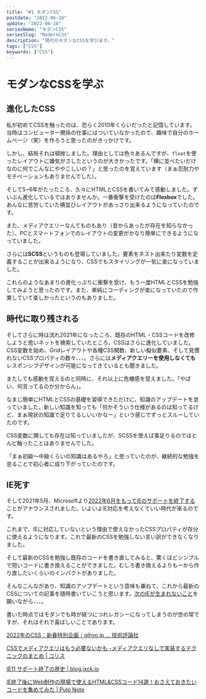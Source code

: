 ```yaml
---
title: "#1 モダンCSS"
postdate: "2022-06-16"
update: "2022-06-16"
seriesName: "モダンCSS"
seriesSlug: "ModernCSS"
description: "現代のモダンなCSSを学びます。"
tags: ["CSS"]
keywords: ["CSS"]
---
```


# モダンなCSSを学ぶ

## 進化したCSS

私が初めてCSSを触ったのは、恐らく2010年くらいだったと記憶しています。当時はコンピューター関係の仕事にはついていなかったので、趣味で自分のホームページ（笑）を作ろうと思ったのがきっかけです。

しかし、結局それは頓挫しました。理由としては色々あるんですが、`float`を使ったレイアウトに嫌気がさしたというのが大きかったです。「横に並べたいだけなのに何でこんなにややこしいの？」と思ったのを覚えています（まぁ忍耐力やモチベーションもありませんでした）。

そして5~6年がたったころ、久々にHTMLとCSSを書いてみて感動しました。ずいぶん進化しているではありませんか。一番衝撃を受けたのは**Flexbox**でした。あんなに苦労していた横並びレイアウトがあっさり出来るようになっていたのです。

また、メディアクエリーなんてものもあり（昔からあったが存在を知らなかった）、PCとスマートフォンでのレイアウトの変更がかなり簡単にできるようになっていました。

さらには**SCSS**というものも登場していました。要素をネスト出来たり変数を定義することが出来るようになり、CSSでもスタイリングが一気に楽になっていました。

これらのようなあまりの進化っぷりに衝撃を受け、もう一度HTMLとCSSを勉強してみようと思ったのです。また、単純にコーディングが楽になっていたので作業していて楽しかったというのもありました。

## 時代に取り残される

そしてさらに時は流れ2021年になったころ、既存のHTML・CSSコードを改修しようと思いネットを検索していたところ、CSSはさらに進化していました。CSS変数を始め、Gridレイアウトや各種CSS関数、新しい擬似要素、そして見慣れないCSSプロパティの数々、、、。さらには**メディアクエリーを使用しなくても**レスポンシブデザインが可能になってきているとも聞きました。

またしても感動を覚えるのと同時に、それ以上に危機感を覚えました。「やばい、何言ってるのか分からん」。

なまじ簡単にHTMLとCSSの基礎を習得できただけに、知識のアップデートを怠っていました。新しい知識を知っても「何かそういう仕様があるのは知ってるけど、まぁ現状の知識で足りてるしいいかなー」という感じでずっとスルーしていたのです。

CSS変数に関しても存在は知っていましたが、SCSSを使えば事足りるのでほとんど触ったことはありませんでした。

「まぁ初級～中級くらいの知識はあるやろ」と思っていたのが、継続的な勉強を怠ることで初心者に成り下がっていたのです。

## IE死す

そして2021年5月、Microsoftより[2022年6月をもってIEのサポートを終了する](https://blogs.windows.com/japan/2021/05/19/the-future-of-internet-explorer-on-windows-10-is-in-microsoft-edge/)ことがアナウンスされました。いよいよIE対応を考えなくていい時代が来るのです。

これまで、IEに対応していないという理由で使えなかったCSSプロパティが存分に使えるようになります。これで最新のCSSを勉強しない言い訳ができなくなりました。

そして最新のCSSを勉強し既存のコードを書き直してみると、驚くほどシンプルで短いコードに書き換えることができました。むしろ書き換えるよりも一から作り直したいくらいのインパクトがありました。

そんなこんながあり、知識のアップデートという意味も兼ねて、これから最新のCSSについての記事を随時書いていこうと思います。[次のIEが生まれないこと](https://nolanlawson.com/2015/07/05/safari-is-the-new-ie-2-revenge-of-the-linkbait/)を願いながら、、、。

<aside>

書いた時点ではモダンでも時が経つにつれレガシーになってしまうのが世の常ですが、それはそれで喜ばしいことであります。

</aside>

[2022年のCSS：新春特別企画｜gihyo.jp … 技術評論社](https://gihyo.jp/design/column/newyear/2022/css-prospect)

[CSSでメディアクエリはもう必要ないかも -メディアクエリなしで実装するテクニックのまとめ | コリス](https://coliss.com/articles/build-websites/operation/css/media-queries-probably-dont-need.html)

[IE11 サポート終了の歴史 | blog.jxck.io](https://blog.jxck.io/entries/2021-05-11/end-of-ie.html)

[IE終了後にWeb制作の現場で使えるHTML&#038;CSSコード14選！おさえておきたいコードを集めてみた | Pulp Note](https://pulpxstyle.com/ie-not-supported-css/)